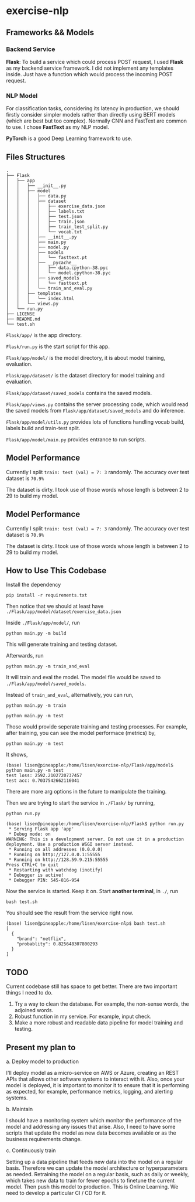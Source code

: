 # exercise-nlp

## Frameworks && Models

### Backend Service

**Flask**: To build a service which could process POST request, I used **Flask** as my backend service framework. I did not implement any templates inside. Just have a function which would process the incoming POST request.

### NLP Model

For classification tasks, considering its latency in production, we should firstly consider simpler models rather than directly using BERT models (which are best but too complex). Normally CNN and FastText are common to use. I chose **FastText** as my NLP model.

**PyTorch** is a good Deep Learning framework to use.

## Files Structures

```
.
├── Flask
│   ├── app
│   │   ├── __init__.py
│   │   ├── model
│   │   │   ├── data.py
│   │   │   ├── dataset
│   │   │   │   ├── exercise_data.json
│   │   │   │   ├── labels.txt
│   │   │   │   ├── test.json
│   │   │   │   ├── train.json
│   │   │   │   ├── train_test_split.py
│   │   │   │   └── vocab.txt
│   │   │   ├── __init__.py
│   │   │   ├── main.py
│   │   │   ├── model.py
│   │   │   ├── models
│   │   │   │   └── fasttext.pt
│   │   │   ├── __pycache__
│   │   │   │   ├── data.cpython-38.pyc
│   │   │   │   └── model.cpython-38.pyc
│   │   │   ├── saved_models
│   │   │   │   └── fasttext.pt
│   │   │   └── train_and_eval.py
│   │   ├── templates
│   │   │   └── index.html
│   │   └── views.py
│   └── run.py
├── LICENSE
├── README.md
└── test.sh
```

`Flask/app/` is the app directory.

`Flask/run.py` is the start script for this app.

`Flask/app/model/` is the model directory, it is about model training, evaluation. 

`Flask/app/dataset/` is the dataset directory for model training and evaluation. 

`Flask/app/dataset/saved_models` contains the saved models.

`Flask/app/views.py` contains the server processing code, which would read the saved models from `Flask/app/dataset/saved_models` and do inference. 

`Flask/app/model/utils.py` provides lots of functions handling vocab build, labels build and train-test split.

`Flask/app/model/main.py` provides entrance to run scripts.

## Model Performance 

Currently I split `train: test (val) = 7: 3` randomly. The accuracy over test dataset is `70.9%`

The dataset is dirty. I took use of those words whose length is between 2 to 29 to build my model.

## Model Performance 

Currently I split `train: test (val) = 7: 3` randomly. The accuracy over test dataset is `70.9%`

The dataset is dirty. I took use of those words whose length is between 2 to 29 to build my model.

## How to Use This Codebase 

Install the dependency 

```
pip install -r requirements.txt
```

Then notice that we should at least have `./Flask/app/model/dataset/exercise_data.json`

Inside `./Flask/app/model/`, run 

```
python main.py -m build
```

This will generate training and testing dataset. 

Afterwards, run

```
python main.py -m train_and_eval
```

It will train and eval the model. The model file would be saved to `./Flask/app/model/saved_models`.

Instead of `train_and_eval`, alternatively, you can run,

```
python main.py -m train
```

```
python main.py -m test
```

Those would provide seperate training and testing processes. For example, after training, you can see the model performace (metrics) by,

```
python main.py -m test
```

It shows,

```
(base) lisen@pineapple:/home/lisen/exercise-nlp/Flask/app/model$ python main.py -m test
test loss: 2592.2102720737457
test acc: 0.7037542662116041
```

There are more arg options in the future to manipulate the training. 

Then we are trying to start the service in `./Flask/` by running,

```
python run.py
```
```
(base) lisen@pineapple:/home/lisen/exercise-nlp/Flask$ python run.py 
 * Serving Flask app 'app'
 * Debug mode: on
WARNING: This is a development server. Do not use it in a production deployment. Use a production WSGI server instead.
 * Running on all addresses (0.0.0.0)
 * Running on http://127.0.0.1:55555
 * Running on http://128.59.9.215:55555
Press CTRL+C to quit
 * Restarting with watchdog (inotify)
 * Debugger is active!
 * Debugger PIN: 545-816-954
```

Now the service is started. Keep it on. Start **another terminal**, in `./`, run

```
bash test.sh
```

You should see the result from the service right now.

```
(base) lisen@pineapple:/home/lisen/exercise-nlp$ bash test.sh 
[
  {
    "brand": "netflix",
    "probablity": 0.825648307800293
  }
]
```



## TODO 

Current codebase still has space to get better. There are two important things I need to do. 

1. Try a way to clean the database. For example, the non-sense words, the adjoined words. 
2. Robust function in my service. For example, input check. 
3. Make a more robust and readable data pipeline for model training and testing.



## Present my plan to

a. Deploy model to production

I'll deploy model as a micro-service on AWS or Azure, creating an REST APIs that allows other software systems to interact with it. Also, once your model is deployed, it is important to monitor it to ensure that it is performing as expected, for example, performance metrics, logging, and alerting systems.

b. Maintain

I should have a monitoring system which monitor the performance of the model and addressing any issues that arise. Also, I need to have some scripts that update the model as new data becomes available or as the business requirements change.

c. Continuously train

Setting up a data pipeline that feeds new data into the model on a regular basis. Therefore we can update the model architecture or hyperparameters as needed. Retraining the model on a regular basis, such as daily or weekly, which takes new data to train for fewer epochs to finetune the current model. Then push this model to production. This is Online Learning. We need to develop a particular CI / CD for it. 


